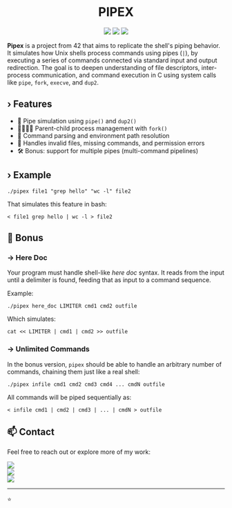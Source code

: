<h1 align="center">
	PIPEX
</h1>

<p align="center">
	<img src="https://img.shields.io/badge/Language-C-blue?style=flat-square"/>
	<img src="https://img.shields.io/badge/UNIX%20Pipes-Shell%20Simulation-yellow?style=flat-square"/>
	<img src="https://img.shields.io/badge/Process%20Execution-Fork%20%7C%20Execve-orange?style=flat-square"/>
</p>

**Pipex** is a project from 42 that aims to replicate the shell's piping behavior. It simulates how Unix shells process commands using pipes (`|`), by executing a series of commands connected via standard input and output redirection. The goal is to deepen understanding of file descriptors, inter-process communication, and command execution in C using system calls like `pipe`, `fork`, `execve`, and `dup2`.

## › Features
- 🔗 Pipe simulation using `pipe()` and `dup2()`
- 👨‍👩‍👧‍👦 Parent-child process management with `fork()`
- 🧠 Command parsing and environment path resolution
- 🧪 Handles invalid files, missing commands, and permission errors
- 🛠 Bonus: support for multiple pipes (multi-command pipelines)

## › Example

	./pipex file1 "grep hello" "wc -l" file2

That simulates this feature in bash:

	< file1 grep hello | wc -l > file2

## 🎁 Bonus

### → Here Doc

Your program must handle shell-like *here doc* syntax. It reads from the input until a delimiter is found, feeding that as input to a command sequence.

Example:

	./pipex here_doc LIMITER cmd1 cmd2 outfile

Which simulates:

	cat << LIMITER | cmd1 | cmd2 >> outfile

### → Unlimited Commands

In the bonus version, `pipex` should be able to handle an arbitrary number of commands, chaining them just like a real shell:

	./pipex infile cmd1 cmd2 cmd3 cmd4 ... cmdN outfile

All commands will be piped sequentially as:

	< infile cmd1 | cmd2 | cmd3 | ... | cmdN > outfile

## 📫 Contact

Feel free to reach out or explore more of my work:

[<img src="https://img.shields.io/badge/LinkedIn-0077B5?style=flat-square&logo=linkedin&logoColor=white"/>](https://www.linkedin.com/in/aitor-guinea-961635348/)  
[<img src="https://img.shields.io/badge/GitHub-aguinea1-black?style=flat-square&logo=github"/>](https://github.com/aguinea1)  
[<img src="https://img.shields.io/badge/Email-guineaitor36@gmail.com-red?style=flat-square&logo=gmail&logoColor=white"/>](mailto:guineaitor36@gmail.com)

---

⭐

